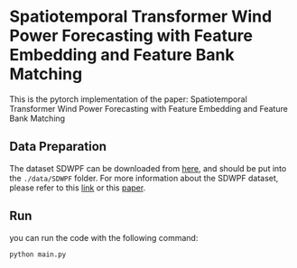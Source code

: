 # Spatiotemporal Transformer Wind Power Forecasting with Feature Embedding and Feature Bank Matching

This is the pytorch implementation of the paper: Spatiotemporal Transformer Wind Power Forecasting
 with Feature Embedding and Feature Bank Matching

## Data Preparation

The dataset SDWPF can be downloaded from [here](https://aistudio.baidu.com/competition/detail/152/0/introduction), and should be put into the `./data/SDWPF` folder. For more information about the SDWPF dataset, please refer to this [link](https://www.paddlepaddle.org.cn/support/news?action=detail&id=2950) or this [paper](https://arxiv.org/abs/2208.04360). 

## Run

you can run the code with the following command: 
```
python main.py
```